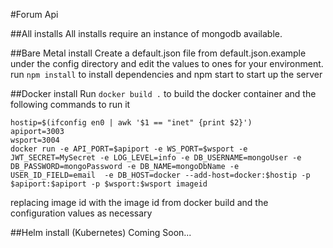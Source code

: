 #Forum Api

##All installs
All installs require an instance of mongodb available.

##Bare Metal install
Create a default.json file from default.json.example under the config directory and edit the values to ones for your environment.
run `npm install` to install dependencies and npm start to start up the server

##Docker install
Run `docker build .` to build the docker container and the following commands to run it
```
hostip=$(ifconfig en0 | awk '$1 == "inet" {print $2}')
apiport=3003
wsport=3004
docker run -e API_PORT=$apiport -e WS_PORT=$wsport -e JWT_SECRET=MySecret -e LOG_LEVEL=info -e DB_USERNAME=mongoUser -e DB_PASSWORD=mongoPassword -e DB_NAME=mongoDbName -e USER_ID_FIELD=email  -e DB_HOST=docker --add-host=docker:$hostip -p $apiport:$apiport -p $wsport:$wsport imageid
``` 
replacing image id with the image id from docker build and the configuration values as necessary


##Helm install (Kubernetes)
Coming Soon...